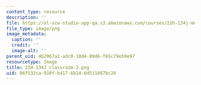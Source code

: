 ```yaml
---
content_type: resource
description: ''
file: https://ol-ocw-studio-app-qa.s3.amazonaws.com/courses/21h-134j-medieval-economic-history-in-comparative-perspective-spring-2012/06f532ca910fb4176b246d511897bc26_21H-134J_classroom-2.png
file_type: image/png
image_metadata:
  caption: ''
  credit: ''
  image-alt: ''
parent_uid: 4b2067a2-adc0-18d4-89d6-f65c79e59e97
resourcetype: Image
title: 21H-134J_classroom-2.png
uid: 06f532ca-910f-b417-6b24-6d511897bc26
---
```

